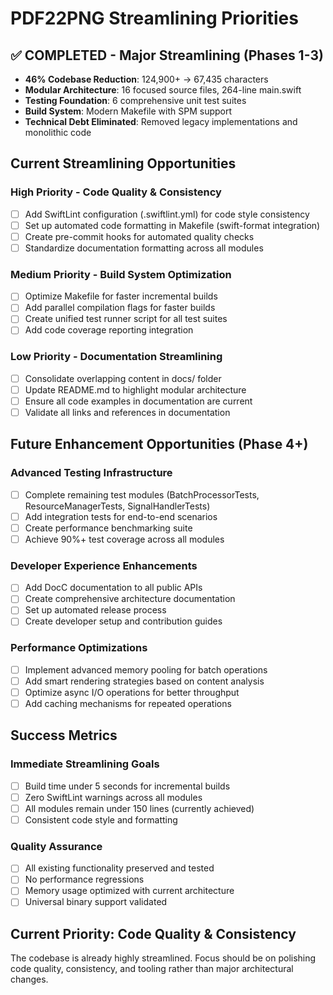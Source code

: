 # PDF22PNG Streamlining Priorities

## ✅ COMPLETED - Major Streamlining (Phases 1-3)
- **46% Codebase Reduction**: 124,900+ → 67,435 characters
- **Modular Architecture**: 16 focused source files, 264-line main.swift
- **Testing Foundation**: 6 comprehensive unit test suites
- **Build System**: Modern Makefile with SPM support
- **Technical Debt Eliminated**: Removed legacy implementations and monolithic code

## Current Streamlining Opportunities

### High Priority - Code Quality & Consistency
- [ ] Add SwiftLint configuration (.swiftlint.yml) for code style consistency
- [ ] Set up automated code formatting in Makefile (swift-format integration)
- [ ] Create pre-commit hooks for automated quality checks
- [ ] Standardize documentation formatting across all modules

### Medium Priority - Build System Optimization
- [ ] Optimize Makefile for faster incremental builds
- [ ] Add parallel compilation flags for faster builds
- [ ] Create unified test runner script for all test suites
- [ ] Add code coverage reporting integration

### Low Priority - Documentation Streamlining
- [ ] Consolidate overlapping content in docs/ folder
- [ ] Update README.md to highlight modular architecture
- [ ] Ensure all code examples in documentation are current
- [ ] Validate all links and references in documentation

## Future Enhancement Opportunities (Phase 4+)

### Advanced Testing Infrastructure
- [ ] Complete remaining test modules (BatchProcessorTests, ResourceManagerTests, SignalHandlerTests)
- [ ] Add integration tests for end-to-end scenarios
- [ ] Create performance benchmarking suite
- [ ] Achieve 90%+ test coverage across all modules

### Developer Experience Enhancements  
- [ ] Add DocC documentation to all public APIs
- [ ] Create comprehensive architecture documentation
- [ ] Set up automated release process
- [ ] Create developer setup and contribution guides

### Performance Optimizations
- [ ] Implement advanced memory pooling for batch operations
- [ ] Add smart rendering strategies based on content analysis
- [ ] Optimize async I/O operations for better throughput
- [ ] Add caching mechanisms for repeated operations

## Success Metrics

### Immediate Streamlining Goals
- [ ] Build time under 5 seconds for incremental builds
- [ ] Zero SwiftLint warnings across all modules
- [ ] All modules remain under 150 lines (currently achieved)
- [ ] Consistent code style and formatting

### Quality Assurance
- [ ] All existing functionality preserved and tested
- [ ] No performance regressions
- [ ] Memory usage optimized with current architecture
- [ ] Universal binary support validated

## Current Priority: Code Quality & Consistency

The codebase is already highly streamlined. Focus should be on polishing code quality, consistency, and tooling rather than major architectural changes.